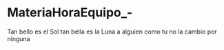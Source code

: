 # MateriaHoraEquipo_-
Tan bello es el Sol
tan bella es la Luna
a alguien como tu
no la cambio por ninguna


